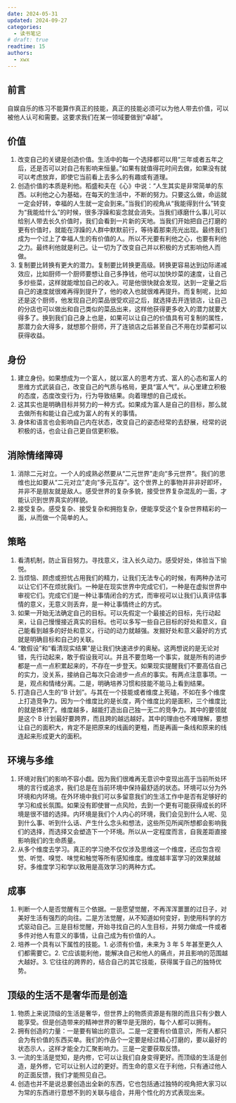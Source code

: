 ```yaml
---
date: 2024-05-31
updated: 2024-09-27
categories:
  - 读书笔记
# draft: true
readtime: 15
authors:
  - xwx
---
```


## 前言

自娱自乐的练习不能算作真正的技能，真正的技能必须可以为他人带去价值，可以被他人认可和需要。这要求我们在某一领域要做到“卓越”。

## 价值

1. 改变自己的关键是创造价值。生活中的每一个选择都可以用“三年或者五年之后，还是否可以对自己有影响来恒量。”如果有就值得花时间去做，如果没有就可以考虑放弃，即使它当前看上去多么的有趣或有道理。
2. 创造价值的本质是利他。稻盛和夫在《心》中说：“人生其实是非常简单的东西。以利他之心为基础，在每天的生活中，不断的努力。只要这么做，命运就一定会好转，幸福的人生就一定会到来。”当我们的视角从“我能得到什么”转变为“我能给什么”的时候，很多浮躁和妄念就会消失。当我们琢磨什么事儿可以给别人带去长久价值时，我们会看到一片新的天地。当我们开始把自己打磨的更有价值时，就能在浮躁的人群中默默前行，等待着那束亮光出现。最终我们成为一个过上了幸福人生的有价值的人。所以不光要有利他之心，也要有利他之力。最终利他就是利己。让一切为了改变自己并以积极的方式影响他人而做。
3. 复制要比转换有更大的潜力。复制要比转换更高级。转换更容易达到边际递减效应，比如厨师一个厨师要想让自己多挣钱，他可以加快炒菜的速度，让自己多炒些菜，这样就能增加自己的收入。可是他很快就会发现，达到一定量之后自己的速度就很难再得到提升了，他的收入也就很难再提升。而复制呢，比如还是这个厨师，他发现自己的菜品很受欢迎之后，就选择去开连锁店，让自己的分店也可以做出和自己类似的菜品出来，这样他获得更多收入的潜力就要大得多了。换到我们自己身上也是，如果可以让自己的价值具有可复制的属性，那潜力会大得多，就想那个厨师，开了连锁店之后甚至自己不用在炒菜都可以获得收益。

## 身份

1. 建立身份。如果想成为一个富人，就以富人的思考方式、富人的心态和富人的思维方式武装自己，改变自己的气质与格局，更具“富人气”。从心里建立积极的态度，态度改变行为，行为导致结果。向着理想的自己成长。
2. 这其实也是明确目标并努力的一种方式。如果成为富人是自己的目标，那么就去做所有和能让自己成为富人的有关的事情。
3. 身体和语言也会影响自己内在状态，改变自己的姿态经常的去舒展，经常的说积极的话，也会让自己更自信更积极。

## 消除情绪障碍

1.  消除二元对立。一个人的成熟必然要从“二元世界”走向“多元世界”。我们的思维也比如要从“二元对立”走向“多元互存”。这个世界上的事物并非非好即坏，并非不是朋友就是敌人。感受世界的复杂多貌，接受世界复杂混乱的一面，才能认识到世界真实的样貌。
2.  接受复杂。感受复杂、接受复杂和拥抱复杂，便能享受这个复杂世界精彩的一面，从而做一个简单的人。

## 策略

1.  看清机制，防止盲目努力。寻找意义，注入长久动力。感受好处，体验当下愉悦。
2.  当烦恼、顾虑或担忧占用我们的精力，让我们无法专心的时候，有两种办法可以让它们不在烦扰我们。一种是在现实世界中完成它们，一种是在虚拟世界中审视它们。完成它们是一种让事情闭合的方式，而审视可以让我们认真评估事情的意义，无意义则丢弃，是一种让事情终止的方式。
3.  如果一开始无法确定自己的目标。可以先假定一个最接近的目标，先行动起来，让自己慢慢接近真实的目标。也可以多写一些自己目标的好处和意义，自己能看到越多的好处和意义，行动的动力就越强。发掘好处和意义最好的方式就是明确目标和自己的关联。
4.  “敢假设”和“看清现实结果”是让我们快速进步的奥秘。这两想说的是无论对错，先行动起来，敢于假设我可以。并且不要忽略一个事实，就是所有的进步都是一点一点积累起来的，不存在一步登天。如果现实提醒我们不要高估自己的实力，没关系，接纳自己每次只会进步一点点的事实。有两点注意事项。一是，观点和情绪分离。二是，明确培养习惯和技能不能马上看到结果。
5.  打造自己人生的“B 计划”。与其在一个技能或者维度上死磕，不如在多个维度上打造竞争力。因为一个维度比的是长度，两个维度比的是面积，三个维度比的就是体积了。维度越多，越能打造出自己独一无二的竞争力。其中的要领就是这个 B 计划最好要跨界，而且跨的越远越好。其中的理由也不难理解，要想让自己的面积大，肯定不是把原来的线画的更粗，而是再画一条线和原来的线连起来形成更大的面积。

## 环境与多维

1.  环境对我们的影响不容小觑。因为我们很难再无意识中变现出高于当前所处环境的言行或追求，我们总是在当前环境中保持最舒适的状态。环境可以分为外环境和内环境。在外环境中我们可以多留意我们的生活工作中是否有足够好的学习和成长氛围。如果没有即使冒一点风险，去到一个更有可能获得成长的环境是很不错的选择。内环境是我们个人内心的环境，我们会见到什么人呢、见到什么事、听到什么话、产生什么念头和想法，这些所见所闻所想都会影响我们的选择，而选择又会塑造下一个环境。所以从一定程度而言，自我差距直接影响我们的生命质量。
2.  从多个维度去学习。真正的学习绝不仅仅涉及思维这一个维度，还应包含视觉、听觉、嗅觉、味觉和触觉等所有感知维度。维度越丰富学习的效果就越好。多维度学习和学以致用是高效学习的两种方式。

## 成事

1.  判断一个人是否觉醒有三个依据。一是愿望觉醒，不再浑浑噩噩的过日子，对美好生活有强烈的向往。二是方法觉醒，从不知道如何变好，到使用科学的方式驱动自己。三是目标觉醒，开始寻找自己的人生目标，并努力做成一件或者多件对他人有意义的事情，让自己成为有价值的人。
2.  培养一个具有以下属性的技能。1. 必须有价值，未来为 3 年 5 年甚至更久人们都需要它。2. 它应该能利他，能解决自己和他人的痛点，并且影响的范围越大越好。3. 它往往的跨界的，结合自己的其它技能，获得属于自己的独特优势。

## 顶级的生活不是奢华而是创造

1.  物质上来说顶级的生活是奢华，但世界上的物质资源是有限的而且只有少数人能享受。但是创造带来的精神世界的奢华是无限的，每个人都可以拥有。
2.  拥有创造的力量：一是要有输出的意识。二是一定要有价值意识，所有人都只会为有价值的东西买单。我们的作品个一定要是经过精心打磨的，要以最好的状态示人，这样才能全力汇聚影响力。三是一定要获取反馈。
3.  一流的生活是觉知，是内修，它可以让我们自身变得更好。而顶级的生活是创造，是外修，它可以让别人过的更好。而生命的意义在于利他，只有通过他人的正面反馈，我们才能照见自己。
4.  创造也并不是说总要创造出全新的东西，它也包括通过独特的视角把大家习以为常的东西进行意想不到的关联与组合，并用个性化的方式表现出来。
